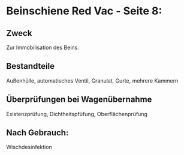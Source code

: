 # Beinschiene Red Vac - Seite 8:
## Zweck
Zur Immobilisation des Beins.
## Bestandteile
Außenhülle, automatisches Ventil, Granulat, Gurte, mehrere Kammern
## Überprüfungen bei Wagenübernahme
Existenzprüfung, Dichtheitspfüfung, Oberflächenprüfung
## Nach Gebrauch:
Wischdesinfektion